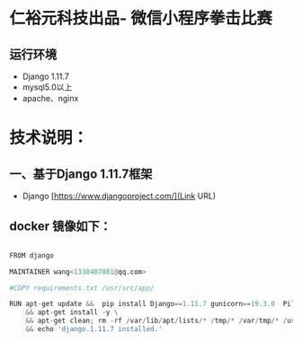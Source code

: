 # **仁裕元科技出品- 微信小程序拳击比赛** #

## 运行环境 ##
* Django 1.11.7
* mysql5.0以上
* apache、nginx

# 技术说明： #
##  一、基于Django 1.11.7框架  ##
* Django [https://www.djangoproject.com/](Link URL)



## docker 镜像如下： ##
```python

FROM django

MAINTAINER wang<1330407081@qq.com>

#COPY requirements.txt /usr/src/app/

RUN apt-get update &&  pip install Django==1.11.7 gunicorn==19.3.0  Pillow  django-tinymce  \
    && apt-get install -y \
    && apt-get clean; rm -rf /var/lib/apt/lists/* /tmp/* /var/tmp/* /usr/share/doc/* \
    && echo 'django.1.11.7 installed.'

```


